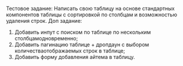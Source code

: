 Тестовое задание:
Написать свою таблицу на основе стандартных компонентов таблицы с сортировкой по столбцам и возможностью удаления строк.
Доп задание:
1) Добавить инпут с поиском по таблице по нескольким столбцамодновременно;
2) Добавить пагинацию таблице + дропдаун с выбором количестваотображаемых строк в таблице;
3) Добавить форму добавления айтема в таблицу.
